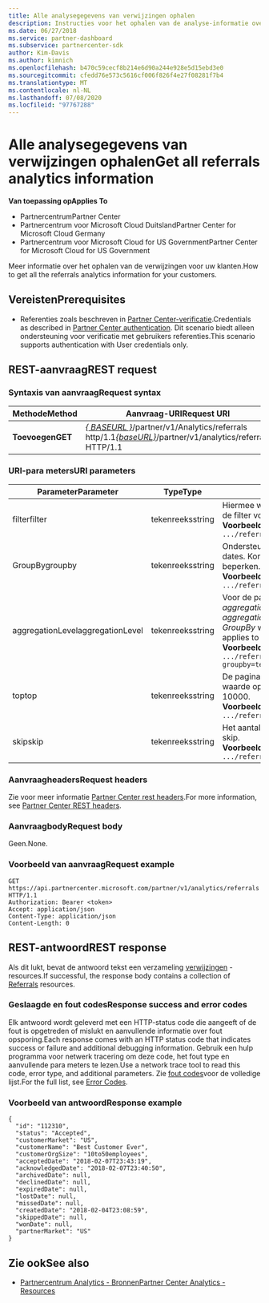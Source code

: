 ```yaml
---
title: Alle analysegegevens van verwijzingen ophalen
description: Instructies voor het ophalen van de analyse-informatie over verwijzingen.
ms.date: 06/27/2018
ms.service: partner-dashboard
ms.subservice: partnercenter-sdk
author: Kim-Davis
ms.author: kimnich
ms.openlocfilehash: b470c59cecf8b214e6d90a244e928e5d15ebd3e0
ms.sourcegitcommit: cfedd76e573c5616cf006f826f4e27f08281f7b4
ms.translationtype: MT
ms.contentlocale: nl-NL
ms.lasthandoff: 07/08/2020
ms.locfileid: "97767288"
---
```

# <a name="get-all-referrals-analytics-information"></a><span data-ttu-id="fafb7-103">Alle analysegegevens van verwijzingen ophalen</span><span class="sxs-lookup"><span data-stu-id="fafb7-103">Get all referrals analytics information</span></span>

<span data-ttu-id="fafb7-104">**Van toepassing op**</span><span class="sxs-lookup"><span data-stu-id="fafb7-104">**Applies To**</span></span>

- <span data-ttu-id="fafb7-105">Partnercentrum</span><span class="sxs-lookup"><span data-stu-id="fafb7-105">Partner Center</span></span>
- <span data-ttu-id="fafb7-106">Partnercentrum voor Microsoft Cloud Duitsland</span><span class="sxs-lookup"><span data-stu-id="fafb7-106">Partner Center for Microsoft Cloud Germany</span></span>
- <span data-ttu-id="fafb7-107">Partnercentrum voor Microsoft Cloud for US Government</span><span class="sxs-lookup"><span data-stu-id="fafb7-107">Partner Center for Microsoft Cloud for US Government</span></span>

<span data-ttu-id="fafb7-108">Meer informatie over het ophalen van de verwijzingen voor uw klanten.</span><span class="sxs-lookup"><span data-stu-id="fafb7-108">How to get all the referrals analytics information for your customers.</span></span>

## <a name="prerequisites"></a><span data-ttu-id="fafb7-109">Vereisten</span><span class="sxs-lookup"><span data-stu-id="fafb7-109">Prerequisites</span></span>

- <span data-ttu-id="fafb7-110">Referenties zoals beschreven in [Partner Center-verificatie](partner-center-authentication.md).</span><span class="sxs-lookup"><span data-stu-id="fafb7-110">Credentials as described in [Partner Center authentication](partner-center-authentication.md).</span></span> <span data-ttu-id="fafb7-111">Dit scenario biedt alleen ondersteuning voor verificatie met gebruikers referenties.</span><span class="sxs-lookup"><span data-stu-id="fafb7-111">This scenario supports authentication with User credentials only.</span></span>

## <a name="rest-request"></a><span data-ttu-id="fafb7-112">REST-aanvraag</span><span class="sxs-lookup"><span data-stu-id="fafb7-112">REST request</span></span>

### <a name="request-syntax"></a><span data-ttu-id="fafb7-113">Syntaxis van aanvraag</span><span class="sxs-lookup"><span data-stu-id="fafb7-113">Request syntax</span></span>

| <span data-ttu-id="fafb7-114">Methode</span><span class="sxs-lookup"><span data-stu-id="fafb7-114">Method</span></span>  | <span data-ttu-id="fafb7-115">Aanvraag-URI</span><span class="sxs-lookup"><span data-stu-id="fafb7-115">Request URI</span></span> |
|---------|-------------|
| <span data-ttu-id="fafb7-116">**Toevoegen**</span><span class="sxs-lookup"><span data-stu-id="fafb7-116">**GET**</span></span> | <span data-ttu-id="fafb7-117">[*\{ BASEURL \}*](partner-center-rest-urls.md)/partner/v1/Analytics/referrals http/1.1</span><span class="sxs-lookup"><span data-stu-id="fafb7-117">[*\{baseURL\}*](partner-center-rest-urls.md)/partner/v1/analytics/referrals HTTP/1.1</span></span> |

### <a name="uri-parameters"></a><span data-ttu-id="fafb7-118">URI-para meters</span><span class="sxs-lookup"><span data-stu-id="fafb7-118">URI parameters</span></span>

| <span data-ttu-id="fafb7-119">Parameter</span><span class="sxs-lookup"><span data-stu-id="fafb7-119">Parameter</span></span> | <span data-ttu-id="fafb7-120">Type</span><span class="sxs-lookup"><span data-stu-id="fafb7-120">Type</span></span> | <span data-ttu-id="fafb7-121">Description</span><span class="sxs-lookup"><span data-stu-id="fafb7-121">Description</span></span> |
|-----------|------|-------------|
| <span data-ttu-id="fafb7-122">filter</span><span class="sxs-lookup"><span data-stu-id="fafb7-122">filter</span></span> | <span data-ttu-id="fafb7-123">tekenreeks</span><span class="sxs-lookup"><span data-stu-id="fafb7-123">string</span></span> | <span data-ttu-id="fafb7-124">Hiermee worden gegevens geretourneerd die overeenkomen met de filter voorwaarde.</span><span class="sxs-lookup"><span data-stu-id="fafb7-124">Returns data matching the filter condition.</span></span></br> <span data-ttu-id="fafb7-125">**Voorbeeld:**</span><span class="sxs-lookup"><span data-stu-id="fafb7-125">**Example:**</span></span></br>  `.../referrals?filter=field eq 'value'` |
| <span data-ttu-id="fafb7-126">GroupBy</span><span class="sxs-lookup"><span data-stu-id="fafb7-126">groupby</span></span> | <span data-ttu-id="fafb7-127">tekenreeks</span><span class="sxs-lookup"><span data-stu-id="fafb7-127">string</span></span> | <span data-ttu-id="fafb7-128">Ondersteunt zowel termen als datums.</span><span class="sxs-lookup"><span data-stu-id="fafb7-128">Supports both terms and dates.</span></span> <span data-ttu-id="fafb7-129">Korte circuit logica om het aantal buckets te beperken.</span><span class="sxs-lookup"><span data-stu-id="fafb7-129">Short circuit logic to limit the number of buckets.</span></span></br> <span data-ttu-id="fafb7-130">**Voorbeeld:**</span><span class="sxs-lookup"><span data-stu-id="fafb7-130">**Example:**</span></span></br>  `.../referrals?groupby=termField1,dateField1,termField2` |
| <span data-ttu-id="fafb7-131">aggregationLevel</span><span class="sxs-lookup"><span data-stu-id="fafb7-131">aggregationLevel</span></span> | <span data-ttu-id="fafb7-132">tekenreeks</span><span class="sxs-lookup"><span data-stu-id="fafb7-132">string</span></span> | <span data-ttu-id="fafb7-133">Voor de para meter *aggregationLevel* is een *GroupBy* vereist.</span><span class="sxs-lookup"><span data-stu-id="fafb7-133">The *aggregationLevel* parameter requires a *groupby*.</span></span> <span data-ttu-id="fafb7-134">De para meter *aggregationLevel* is van toepassing op alle datum velden die in de *GroupBy* worden weer gegeven.</span><span class="sxs-lookup"><span data-stu-id="fafb7-134">The *aggregationLevel* parameter applies to all date fields present in the *groupby*.</span></span></br> <span data-ttu-id="fafb7-135">**Voorbeeld:**</span><span class="sxs-lookup"><span data-stu-id="fafb7-135">**Example:**</span></span></br> `.../referrals?groupby=termField1,dateField1,termField2&aggregationLevel=day` |
| <span data-ttu-id="fafb7-136">top</span><span class="sxs-lookup"><span data-stu-id="fafb7-136">top</span></span> | <span data-ttu-id="fafb7-137">tekenreeks</span><span class="sxs-lookup"><span data-stu-id="fafb7-137">string</span></span> | <span data-ttu-id="fafb7-138">De pagina limiet is 10000.</span><span class="sxs-lookup"><span data-stu-id="fafb7-138">The page limit is 10000.</span></span> <span data-ttu-id="fafb7-139">Neemt een waarde op die kleiner is dan 10000.</span><span class="sxs-lookup"><span data-stu-id="fafb7-139">Takes any value less than 10000.</span></span></br> <span data-ttu-id="fafb7-140">**Voorbeeld:**</span><span class="sxs-lookup"><span data-stu-id="fafb7-140">**Example:**</span></span></br> `.../referrals?top=100`</br> |
| <span data-ttu-id="fafb7-141">skip</span><span class="sxs-lookup"><span data-stu-id="fafb7-141">skip</span></span> | <span data-ttu-id="fafb7-142">tekenreeks</span><span class="sxs-lookup"><span data-stu-id="fafb7-142">string</span></span> | <span data-ttu-id="fafb7-143">Het aantal rijen dat moet worden overgeslagen.</span><span class="sxs-lookup"><span data-stu-id="fafb7-143">Number of rows to skip.</span></span></br> <span data-ttu-id="fafb7-144">**Voorbeeld:**</span><span class="sxs-lookup"><span data-stu-id="fafb7-144">**Example:**</span></span></br>  `.../referrals?top=100&skip=100` |

### <a name="request-headers"></a><span data-ttu-id="fafb7-145">Aanvraagheaders</span><span class="sxs-lookup"><span data-stu-id="fafb7-145">Request headers</span></span>

<span data-ttu-id="fafb7-146">Zie voor meer informatie [Partner Center rest headers](headers.md).</span><span class="sxs-lookup"><span data-stu-id="fafb7-146">For more information, see [Partner Center REST headers](headers.md).</span></span>

### <a name="request-body"></a><span data-ttu-id="fafb7-147">Aanvraagbody</span><span class="sxs-lookup"><span data-stu-id="fafb7-147">Request body</span></span>

<span data-ttu-id="fafb7-148">Geen.</span><span class="sxs-lookup"><span data-stu-id="fafb7-148">None.</span></span>

### <a name="request-example"></a><span data-ttu-id="fafb7-149">Voorbeeld van aanvraag</span><span class="sxs-lookup"><span data-stu-id="fafb7-149">Request example</span></span>

```http
GET https://api.partnercenter.microsoft.com/partner/v1/analytics/referrals HTTP/1.1
Authorization: Bearer <token>
Accept: application/json
Content-Type: application/json
Content-Length: 0
```

## <a name="rest-response"></a><span data-ttu-id="fafb7-150">REST-antwoord</span><span class="sxs-lookup"><span data-stu-id="fafb7-150">REST response</span></span>

<span data-ttu-id="fafb7-151">Als dit lukt, bevat de antwoord tekst een verzameling [verwijzingen](partner-center-analytics-resources.md#referrals-resource) -resources.</span><span class="sxs-lookup"><span data-stu-id="fafb7-151">If successful, the response body contains a collection of [Referrals](partner-center-analytics-resources.md#referrals-resource) resources.</span></span>

### <a name="response-success-and-error-codes"></a><span data-ttu-id="fafb7-152">Geslaagde en fout codes</span><span class="sxs-lookup"><span data-stu-id="fafb7-152">Response success and error codes</span></span>

<span data-ttu-id="fafb7-153">Elk antwoord wordt geleverd met een HTTP-status code die aangeeft of de fout is opgetreden of mislukt en aanvullende informatie over fout opsporing.</span><span class="sxs-lookup"><span data-stu-id="fafb7-153">Each response comes with an HTTP status code that indicates success or failure and additional debugging information.</span></span> <span data-ttu-id="fafb7-154">Gebruik een hulp programma voor netwerk tracering om deze code, het fout type en aanvullende para meters te lezen.</span><span class="sxs-lookup"><span data-stu-id="fafb7-154">Use a network trace tool to read this code, error type, and additional parameters.</span></span> <span data-ttu-id="fafb7-155">Zie [fout codes](error-codes.md)voor de volledige lijst.</span><span class="sxs-lookup"><span data-stu-id="fafb7-155">For the full list, see [Error Codes](error-codes.md).</span></span>

### <a name="response-example"></a><span data-ttu-id="fafb7-156">Voorbeeld van antwoord</span><span class="sxs-lookup"><span data-stu-id="fafb7-156">Response example</span></span>

```http
{
  "id": "112310",
  "status": "Accepted",
  "customerMarket": "US",
  "customerName": "Best Customer Ever",
  "customerOrgSize": "10to50employees",
  "acceptedDate": "2018-02-07T23:43:19",
  "acknowledgedDate": "2018-02-07T23:40:50",
  "archivedDate": null,
  "declinedDate": null,
  "expiredDate": null,
  "lostDate": null,
  "missedDate": null,
  "createdDate": "2018-02-04T23:08:59",
  "skippedDate": null,
  "wonDate": null,
  "partnerMarket": "US"
}
```

## <a name="see-also"></a><span data-ttu-id="fafb7-157">Zie ook</span><span class="sxs-lookup"><span data-stu-id="fafb7-157">See also</span></span>

- [<span data-ttu-id="fafb7-158">Partnercentrum Analytics - Bronnen</span><span class="sxs-lookup"><span data-stu-id="fafb7-158">Partner Center Analytics - Resources</span></span>](partner-center-analytics-resources.md)
